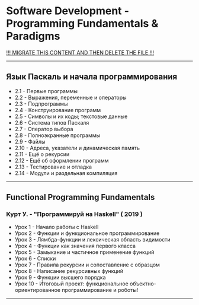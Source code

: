 # Software Development - Programming Fundamentals & Paradigms

[!!! MIGRATE THIS CONTENT AND THEN DELETE THE FILE !!!]()

---

## Язык Паскаль и начала программирования

* 2.1 - Первые программы
* 2.2 - Выражения, переменные и операторы
* 2.3 - Подпрограммы
* 2.4 - Конструирование программ
* 2.5 - Символы и их коды; текстовые данные
* 2.6 - Система типов Паскаля
* 2.7 - Оператор выбора
* 2.8 - Полноэкранные программы
* 2.9 - Файлы
* 2.10 - Адреса, указатели и динамическая память
* 2.11 - Ещё о рекурсии
* 2.12 - Ещё об оформлении программ
* 2.13 - Тестирование и отладка
* 2.14 - Модули и раздельная компиляция

---

## Functional Programming Fundamentals

### Курт У. - "Программируй на Haskell" ( 2019 )

* Урок 1 - Начало работы с Haskell
* Урок 2 - Функции и функциональное программирование
* Урок 3 - Лямбда-функции и лексическая область видимости
* Урок 4 - Функции как значения первого класса
* Урок 5 - Замыкание и частичное применение функций
* Урок 6 - Списки
* Урок 7 - Правила рекурсии и сопоставление с образцом
* Урок 8 - Написание рекурсивных функций
* Урок 9 - Функции высшего порядка
* Урок 10 - Итоговый проект: функциональное объектно-ориентированное программирование и роботы!

---
